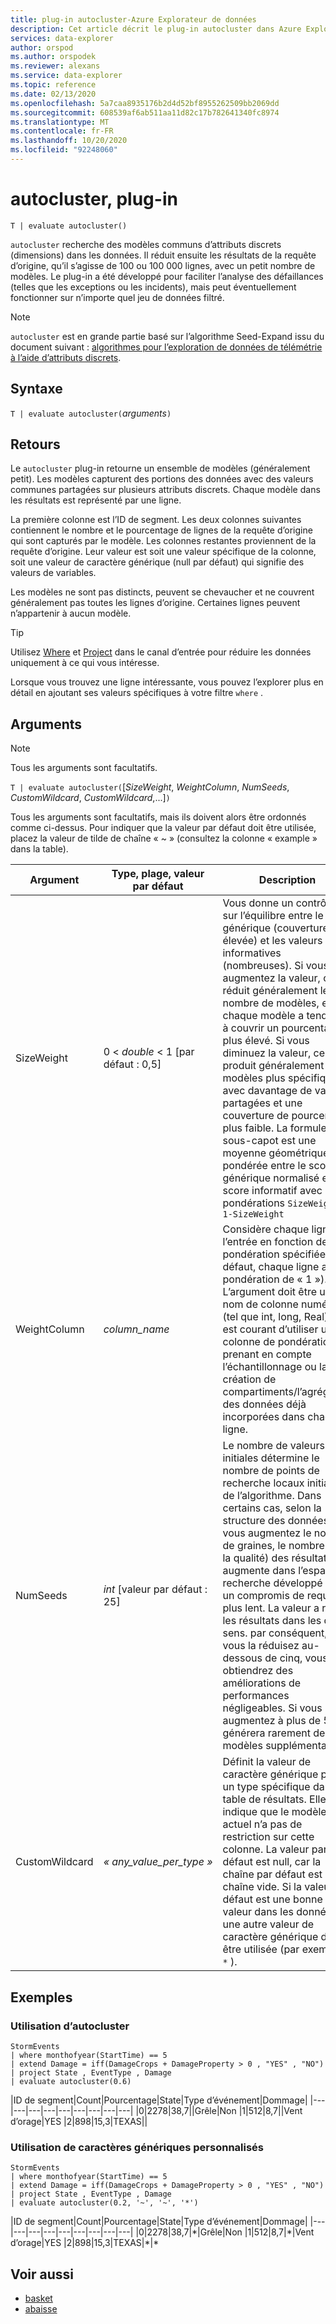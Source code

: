 ```yaml
---
title: plug-in autocluster-Azure Explorateur de données
description: Cet article décrit le plug-in autocluster dans Azure Explorateur de données.
services: data-explorer
author: orspod
ms.author: orspodek
ms.reviewer: alexans
ms.service: data-explorer
ms.topic: reference
ms.date: 02/13/2020
ms.openlocfilehash: 5a7caa8935176b2d4d52bf8955262509bb2069dd
ms.sourcegitcommit: 608539af6ab511aa11d82c17b782641340fc8974
ms.translationtype: MT
ms.contentlocale: fr-FR
ms.lasthandoff: 10/20/2020
ms.locfileid: "92248060"
---
```

# <a name="autocluster-plugin"></a>autocluster, plug-in

```kusto
T | evaluate autocluster()
```

`autocluster` recherche des modèles communs d’attributs discrets (dimensions) dans les données. Il réduit ensuite les résultats de la requête d’origine, qu’il s’agisse de 100 ou 100 000 lignes, avec un petit nombre de modèles. Le plug-in a été développé pour faciliter l’analyse des défaillances (telles que les exceptions ou les incidents), mais peut éventuellement fonctionner sur n’importe quel jeu de données filtré.

> [!NOTE]
> `autocluster` est en grande partie basé sur l’algorithme Seed-Expand issu du document suivant : [algorithmes pour l’exploration de données de télémétrie à l’aide d’attributs discrets](https://www.scitepress.org/DigitalLibrary/PublicationsDetail.aspx?ID=d5kcrO+cpEU=&t=1). 


## <a name="syntax"></a>Syntaxe

`T | evaluate autocluster(`*arguments*`)`

## <a name="returns"></a>Retours

Le `autocluster` plug-in retourne un ensemble de modèles (généralement petit). Les modèles capturent des portions des données avec des valeurs communes partagées sur plusieurs attributs discrets. Chaque modèle dans les résultats est représenté par une ligne.

La première colonne est l’ID de segment. Les deux colonnes suivantes contiennent le nombre et le pourcentage de lignes de la requête d’origine qui sont capturés par le modèle. Les colonnes restantes proviennent de la requête d’origine. Leur valeur est soit une valeur spécifique de la colonne, soit une valeur de caractère générique (null par défaut) qui signifie des valeurs de variables.

Les modèles ne sont pas distincts, peuvent se chevaucher et ne couvrent généralement pas toutes les lignes d’origine. Certaines lignes peuvent n’appartenir à aucun modèle.

> [!TIP]
> Utilisez [Where](./whereoperator.md) et [Project](./projectoperator.md) dans le canal d’entrée pour réduire les données uniquement à ce qui vous intéresse.
>
> Lorsque vous trouvez une ligne intéressante, vous pouvez l’explorer plus en détail en ajoutant ses valeurs spécifiques à votre filtre `where` .

## <a name="arguments"></a>Arguments 

> [!NOTE] 
> Tous les arguments sont facultatifs.

`T | evaluate autocluster(`[*SizeWeight*, *WeightColumn*, *NumSeeds*, *CustomWildcard*, *CustomWildcard*,...]`)`

Tous les arguments sont facultatifs, mais ils doivent alors être ordonnés comme ci-dessus. Pour indiquer que la valeur par défaut doit être utilisée, placez la valeur de tilde de chaîne « ~ » (consultez la colonne « example » dans la table).

|Argument        | Type, plage, valeur par défaut              |Description                | Exemple                                        |
|----------------|-----------------------------------|---------------------------|------------------------------------------------|
| SizeWeight     | 0 < *double* < 1 [par défaut : 0,5]   | Vous donne un contrôle sur l’équilibre entre le générique (couverture élevée) et les valeurs informatives (nombreuses). Si vous augmentez la valeur, cela réduit généralement le nombre de modèles, et chaque modèle a tendance à couvrir un pourcentage plus élevé. Si vous diminuez la valeur, cela produit généralement des modèles plus spécifiques avec davantage de valeurs partagées et une couverture de pourcentage plus faible. La formule sous-capot est une moyenne géométrique pondérée entre le score générique normalisé et le score informatif avec les pondérations `SizeWeight` et `1-SizeWeight`                   | `T | evaluate autocluster(0.8)`                |
|WeightColumn    | *column_name*                     | Considère chaque ligne de l’entrée en fonction de la pondération spécifiée (par défaut, chaque ligne a une pondération de « 1 »). L’argument doit être un nom de colonne numérique (tel que int, long, Real). Il est courant d’utiliser une colonne de pondération en prenant en compte l’échantillonnage ou la création de compartiments/l’agrégation des données déjà incorporées dans chaque ligne.                                                                                                       | `T | evaluate autocluster('~', sample_Count)` | 
| NumSeeds        | *int* [valeur par défaut : 25]              | Le nombre de valeurs initiales détermine le nombre de points de recherche locaux initiaux de l’algorithme. Dans certains cas, selon la structure des données et si vous augmentez le nombre de graines, le nombre (ou la qualité) des résultats augmente dans l’espace de recherche développé avec un compromis de requête plus lent. La valeur a réduit les résultats dans les deux sens. par conséquent, si vous la réduisez au-dessous de cinq, vous obtiendrez des améliorations de performances négligeables. Si vous augmentez à plus de 50, il générera rarement des modèles supplémentaires.                                         | `T | evaluate autocluster('~', '~', 15)`       |
| CustomWildcard  | *« any_value_per_type »*           | Définit la valeur de caractère générique pour un type spécifique dans la table de résultats. Elle indique que le modèle actuel n’a pas de restriction sur cette colonne. La valeur par défaut est null, car la chaîne par défaut est une chaîne vide. Si la valeur par défaut est une bonne valeur dans les données, une autre valeur de caractère générique doit être utilisée (par exemple, `*` ).                                                                                                                | `T | evaluate autocluster('~', '~', '~', '*', int(-1), double(-1), long(0), datetime(1900-1-1))` |

## <a name="examples"></a>Exemples

### <a name="using-autocluster"></a>Utilisation d’autocluster

<!-- csl: https://help.kusto.windows.net:443/Samples -->
```kusto
StormEvents 
| where monthofyear(StartTime) == 5
| extend Damage = iff(DamageCrops + DamageProperty > 0 , "YES" , "NO")
| project State , EventType , Damage
| evaluate autocluster(0.6)
```

|ID de segment|Count|Pourcentage|State|Type d’événement|Dommage|
|---|---|---|---|---|---|---|---|---|
|0|2278|38,7||Grêle|Non
|1|512|8,7||Vent d’orage|YES
|2|898|15,3|TEXAS||

### <a name="using-custom-wildcards"></a>Utilisation de caractères génériques personnalisés

<!-- csl: https://help.kusto.windows.net:443/Samples -->
```kusto
StormEvents 
| where monthofyear(StartTime) == 5
| extend Damage = iff(DamageCrops + DamageProperty > 0 , "YES" , "NO")
| project State , EventType , Damage 
| evaluate autocluster(0.2, '~', '~', '*')
```

|ID de segment|Count|Pourcentage|State|Type d’événement|Dommage|
|---|---|---|---|---|---|---|---|---|
|0|2278|38,7|\*|Grêle|Non
|1|512|8,7|\*|Vent d’orage|YES
|2|898|15,3|TEXAS|\*|\*

## <a name="see-also"></a>Voir aussi

* [basket](./basketplugin.md)
* [abaisse](./reduceoperator.md)
